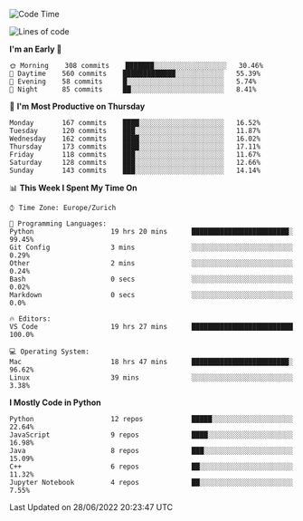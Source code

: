 <!--START_SECTION:waka-->
![Code Time](http://img.shields.io/badge/Code%20Time-0%20secs-blue)

![Lines of code](https://img.shields.io/badge/From%20Hello%20World%20I%27ve%20Written-13%20Million%20lines%20of%20code-blue)

**I'm an Early 🐤** 

```text
🌞 Morning    308 commits    ███████░░░░░░░░░░░░░░░░░░   30.46% 
🌆 Daytime    560 commits    █████████████░░░░░░░░░░░░   55.39% 
🌃 Evening    58 commits     █░░░░░░░░░░░░░░░░░░░░░░░░   5.74% 
🌙 Night      85 commits     ██░░░░░░░░░░░░░░░░░░░░░░░   8.41%

```
📅 **I'm Most Productive on Thursday** 

```text
Monday       167 commits    ████░░░░░░░░░░░░░░░░░░░░░   16.52% 
Tuesday      120 commits    ███░░░░░░░░░░░░░░░░░░░░░░   11.87% 
Wednesday    162 commits    ████░░░░░░░░░░░░░░░░░░░░░   16.02% 
Thursday     173 commits    ████░░░░░░░░░░░░░░░░░░░░░   17.11% 
Friday       118 commits    ███░░░░░░░░░░░░░░░░░░░░░░   11.67% 
Saturday     128 commits    ███░░░░░░░░░░░░░░░░░░░░░░   12.66% 
Sunday       143 commits    ███░░░░░░░░░░░░░░░░░░░░░░   14.14%

```


📊 **This Week I Spent My Time On** 

```text
⌚︎ Time Zone: Europe/Zurich

💬 Programming Languages: 
Python                   19 hrs 20 mins      ████████████████████████░   99.45% 
Git Config               3 mins              ░░░░░░░░░░░░░░░░░░░░░░░░░   0.29% 
Other                    2 mins              ░░░░░░░░░░░░░░░░░░░░░░░░░   0.24% 
Bash                     0 secs              ░░░░░░░░░░░░░░░░░░░░░░░░░   0.02% 
Markdown                 0 secs              ░░░░░░░░░░░░░░░░░░░░░░░░░   0.0%

🔥 Editors: 
VS Code                  19 hrs 27 mins      █████████████████████████   100.0%

💻 Operating System: 
Mac                      18 hrs 47 mins      ████████████████████████░   96.62% 
Linux                    39 mins             ░░░░░░░░░░░░░░░░░░░░░░░░░   3.38%

```

**I Mostly Code in Python** 

```text
Python                   12 repos            █████░░░░░░░░░░░░░░░░░░░░   22.64% 
JavaScript               9 repos             ████░░░░░░░░░░░░░░░░░░░░░   16.98% 
Java                     8 repos             ███░░░░░░░░░░░░░░░░░░░░░░   15.09% 
C++                      6 repos             ██░░░░░░░░░░░░░░░░░░░░░░░   11.32% 
Jupyter Notebook         4 repos             ██░░░░░░░░░░░░░░░░░░░░░░░   7.55%

```



 Last Updated on 28/06/2022 20:23:47 UTC
<!--END_SECTION:waka-->　　
